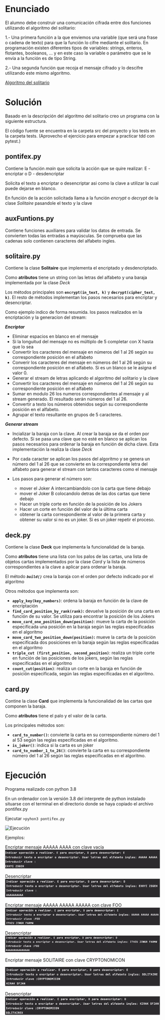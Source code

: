 # Enunciado
El alumno debe construir una comunicación cifrada entre dos funciones utilizando el algoritmo del solitario:

1.- Una primera función a la que enviemos una variable (que será una frase o cadena de texto) para que la función lo cifre mediante el solitario. En programación existen diferentes tipos de variables: strings, enteros, flotantes, booleanos, ... y en este caso la variable o parámetro que se le envía a la función es de tipo String.

2.- Una segunda función que recoja el mensaje cifrado y lo descifre utilizando este mismo algoritmo.

[Algoritmo del solitario](https://sindominio.net/biblioweb/telematica/solitario.html)

# Solución
Basado en la descripción del algoritmo del solitario creo un programa con la siguiente estructura.

El código fuente se encuentra en la carpeta src del proyecto y los tests en la carpeta tests. (Aprovecho el ejercicio para empezar a practicar tdd con pytest.)
## pontifex.py
Contiene la función *main* que solicita la acción que se quire realizar: E - encriptar o D - desdencriptar

Solicita el texto a encriptar o desencriptar asi como la clave a utilizar la cual puede dejarse en blanco.

En función de la acción solicitada llama a la función *encrypt* o *decrypt* de la clase *Solitaire* pasandole el texto y la clave

## auxFuntions.py

Contiene funciones auxiliares para validar los datos de entrada.
Se convierten todas las entradas a mayúsculas.
Se comprueba que las cadenas solo contienen caracteres del alfabeto ingles.


## solitaire.py

Contiene la clase **Solitaire** que implementa el encriptado y desdencriptado.

Como **atributos** tiene un string con las letras del alfabeto y una baraja implementada por la clase *Deck*

Los métodos principales son **`encrypt(in_text, k)`** y **`decrypt(cipher_text, k)`**. El resto de métodos implementan los pasos necesarios para encriptar y desencriptar.

Como ejemplo indico de forma resumida. los pasos realizados en la encriptación y la generacíon del stream:

**_Encriptar_**

* Eliminar espacios en blanco en el mensaje
* Si la longuitud del mensaje no es múltiplo de 5 completar con X hasta que lo sea
* Convertir los caracteres del mensaje en números del 1 al 26 según su correspondiente posición en el alfabeto
* Converir los caracteres del mensaje en números del 1 al 26 según su correspondiente posición en el alfabeto. Si es un blanco se le asigna el valor 0.
* Generar el stream de letras aplicando el algoritmo del solitario y la clave
* Convertir los caracteres del mensaje en números del 1 al 26 según su correspondiente posición en el alfabeto
* Sumar en modulo 26 los numeros correspondientes al mensaje y al stream generado. El resultado serán números del 1 al 26.
* Convertir a texto los números obtenidos según su correspondiente posición en el alfabeto.
* Agrupar el texto resultante en grupos de 5 caracteres.

**_Generar stream_**

* Incializar la baraja con la clave. Al crear la baraja se da el orden por defecto. Si se pasa una clave que no esté en blanco se aplican los pasos necesarios para ordenar la baraja en función de dicha clave. Esta implementación la realiza la clase *Deck*
* Por cada caracter se aplican los pasos del algoritmo y se genera un número del 1 al 26 que se convierte en la correspondiente letra del alfabeto para generar el stream con tantos caracteres como el mensaje
* Los pasos para generar el número son:

	* 	mover el Joker A intercambiandolo con la carta que tiene debajo
	*  mover el Joker B colocandolo detras de las dos cartas que tiene debajo
	*  Hacer un triple corte en función de la posición de los Jokers
	*  Hacer un corte en función del valor de la última carta
	*  obtener la carta correspondiente al valor de la primera carta y obtener su valor si no es un joker. Si es un joker repetir el proceso.


## deck.py	
Contiene la clase **Deck** que implementa la funcionalidad de la baraja.

Como **atributos** tiene una lista con los palos de las cartas, una lista de objetos cartas implementados por la clase *Card* y la lista de números correspondientes a la clave a aplicar para ordenar la baraja.

El método ***`build()`*** crea la baraja con el orden por defecto indicado por el algoritmo

Otros métodos que implementa son:

* **`apply_key(key_numbers)`**: ordena la baraja en función de la clave de encriptación
* **`find_card_position_by_rank(rank)`:** devuelve la posición de una carta en función de su valor. Se utiliza para encontrar la posición de los Jokers
* **`move_card_one_position_down(position)`**: mueve la carta de la posición especificada una posición en la baraja según las reglas especificadas en el algoritmo
* **`move_card_two_position_down(position)`:** mueve la carta de la posición especificada dos posiciones en la baraja según las reglas especificadas en el algoritmo
* **`triple_cut (first_position, second_position)`**: realiza un triple corte en función de las posiciones de los jokers, según las reglas especificadas en el algoritmo
* **`count_cut(position)`**: realiza un corte en la baraja en función de posición especificada, según las reglas especificadas en el algoritmo.

## card.py
Contine la clase **Card** que implementa la funcionalidad de las cartas que componen la baraja.

Como **atributos** tiene el palo y el valor de la carta.

Los principales métodos son:

* **`card_to_number()`:** convierte la carta en su correspondiente número del 1 al 53 según las reglas especificadas en el algoritmo.
* **`is_joker()`**: indica si la carta es un joker
* **`card_to_number_1_to_26()`**: convierte la carta en su correspondiente número del 1 al 26 según las reglas especificadas en el algoritmo.



# Ejecución
Programa  realizado con python 3.8

En un ordenador con la versión 3.8 del interprete de python instalado situarse con el terminal en el directorio
donde se haya copiado el archivo pontifex.py

Ejecutar `>pyhon3 pontifex.py` 

![Ejecución](img/pontifex_ejecución.png)

Ejemplos:

Encriptar mensaje AAAAA AAAA con clave vacía
![Ejemplo 1 Encriptar](img/pontifex_ejemplo1_E.png)

Desencriptar
![Ejemplo 1 Desencriptar](img/pontifex_ejemplo1_D.png)

Encriptar mensaje AAAAA AAAAA AAAAA con clave FOO
![Ejemplo 2 Encriptar](img/pontifex_ejemplo2_E.png)

Desencriptar
![Ejemplo 2 Desencriptar](img/pontifex_ejemplo2_D.png)

Encriptar mensaje SOLITAIRE con clave CRYPTONOMICON

![Ejemplo 3 Encriptar](img/pontifex_ejemplo3_E.png)

Desencriptar
![Ejemplo 3 Desencriptar](img/pontifex_ejemplo3_D.png)




